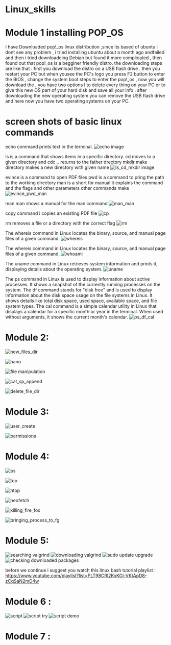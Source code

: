 # Linux_skills

# Module 1 installing POP_OS 
I have Downloaded pop!_os linux distribution ,since its based of ubuntu i dont see any problem , i tried installing ubuntu about a month ago andfailed and then i tried downloadeing Debian but found it more complicated , then found out that pop!_os is a begginer friendly distro.
the downloading steps are like that : 
first you download the distro on a USB flash drive .
then you restart your PC but when yousee the PC's logo you press F2 button to enter the BIOS , change the system boot steps to enter the pop!_os
, now you will download the , you have two options I to delete every thing on your PC or to give this new OS part of your hard disk and save all your info .
after downloading  the new operating system you can remove  the USB flash drive and here now you have two operating systems on your PC.

# screen shots of basic linux commands
echo command prints text in the terminal.
![echo image](https://github.com/AhmadKais/Linux_skills/blob/main/echo.png)

ls is a command that shows items in a specific directory.
cd moves to a given directory and cdc .. returns to the father drectory
mkdir make directory makes a new directory with given name 
![ls_cd_mkdir image](https://github.com/AhmadKais/Linux_skills/blob/main/ls_cd_mkdir.png)

evince is a command to open PDF files 
pwd is a command to pring the path to the working directory 
man is a short for manual it explains the command and the flags and other parameters other commands make
![evince_pwd_man](https://github.com/AhmadKais/Linux_skills/blob/main/evince_pwd_man.png)

man man shows a manual for the man command
![man_man](https://github.com/AhmadKais/Linux_skills/blob/main/man_man.png)

copy command i copies an existing PDF file 
![cp](https://github.com/AhmadKais/Linux_skills/blob/main/cp_pwd_.png)

rm removes a file or a directory with the correct flag
![rm](https://github.com/AhmadKais/Linux_skills/blob/main/rm.png)

The whereis command in Linux locates the binary, source, and manual page files of a given command.
![whereis](https://github.com/AhmadKais/Linux_skills/blob/main/whereis.png)

The whereis command in Linux locates the binary, source, and manual page files of a given command.
![whoami](https://github.com/AhmadKais/Linux_skills/blob/main/whoami_clear.png)

The uname command in Linux retrieves system information and prints it, displaying details about the operating system.
![uname](https://github.com/AhmadKais/Linux_skills/blob/main/uname.png)

The ps command in Linux is used to display information about active processes. It shows a snapshot of the currently running processes on the system.
The df command stands for "disk free" and is used to display information about the disk space usage on the file systems in Linux. It shows details like total disk space, used space, available space, and file system types.
The cal command is a simple calendar utility in Linux that displays a calendar for a specific month or year in the terminal. When used without arguments, it shows the current month's calendar.
![ps_df_cal](https://github.com/AhmadKais/Linux_skills/blob/main/ps_df_cal.png)

# Module 2:
![new_files_dir](https://github.com/AhmadKais/Linux_skills/blob/main/new_files_dir.png)

![nano](https://github.com/AhmadKais/Linux_skills/blob/main/nano.png)

![file manipulation](https://github.com/AhmadKais/Linux_skills/blob/main/file%20manipulation.png)

![cat_sp_append](https://github.com/AhmadKais/Linux_skills/blob/main/cat_cp_append_replace.png)

![delete_file_dir](https://github.com/AhmadKais/Linux_skills/blob/main/delete_file_dir.png)

# Module 3:

![user_create](https://github.com/AhmadKais/Linux_skills/blob/main/user_create.png)

![permissions](https://github.com/AhmadKais/Linux_skills/blob/main/permissions.png)

# Module 4:

![ps](https://github.com/AhmadKais/Linux_skills/blob/main/ps%20aux.png)

![top](https://github.com/AhmadKais/Linux_skills/blob/main/top.png)

![htop](https://github.com/AhmadKais/Linux_skills/blob/main/htop.png)

![neofetch](https://github.com/AhmadKais/Linux_skills/blob/main/neofetch.png)

![killing_fire_fox](https://github.com/AhmadKais/Linux_skills/blob/main/killing%20firefox.png)

![bringing_process_to_fg](https://github.com/AhmadKais/Linux_skills/blob/main/bringing%20process%20to%20front.png)

# Module 5:
![searching valgrind](https://github.com/AhmadKais/Linux_skills/blob/main/downloading%20packeges%20valgrind.png)
![downloading valgrind](https://github.com/AhmadKais/Linux_skills/blob/main/downloading%20valgrind.png)
![sudo update upgrade](https://github.com/AhmadKais/Linux_skills/blob/main/sudo%20upgrade%20update.png)
![checking downloaded packages](https://github.com/AhmadKais/Linux_skills/blob/main/checking%20downloaded%20package.png)

before we continue i suggest you watch this linux bash tutorial playlist : 
https://www.youtube.com/playlist?list=PLT98CRl2KxKGj-VKtApD8-zCqSaN2mD4w

# Module 6 : 
![script](https://github.com/AhmadKais/Linux_skills/blob/main/script%20for%20backups.png)
![script try](https://github.com/AhmadKais/Linux_skills/blob/main/script%20try.png)
![script demo](https://github.com/AhmadKais/Linux_skills/blob/main/script%20demo.png)

# Module 7 :











